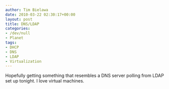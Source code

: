 ```yaml
---
author: Tim Bielawa
date: 2010-03-22 02:30:17+00:00
layout: post
title: DNS/LDAP
categories:
- /dev/null
- Planet
tags:
- DHCP
- DNS
- LDAP
- Virtualization
---
```


Hopefully getting something that resembles a DNS server polling from LDAP set up tonight. I love virtual machines.
